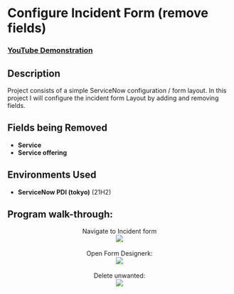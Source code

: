 <h1>Configure Incident Form (remove fields) </h1>

 ### [YouTube Demonstration](https://youtu.be/7eJexJVCqJo)

<h2>Description</h2>
Project consists of a simple ServiceNow configuration / form layout. In this project I will configure the incident form Layout by adding and removing fields.
<br />


<h2>Fields being Removed</h2>

- <b>Service</b> 
- <b>Service offering</b>

<h2>Environments Used </h2>

- <b>ServiceNow PDI (tokyo)</b> (21H2)

<h2>Program walk-through:</h2>

<p align="center">
Navigate to Incident form <br/>
<img src="https://awesomescreenshot.s3.amazonaws.com/image/4303763/38096936-cf02431dfc043e94448b5bf29e6dab96.png?X-Amz-Algorithm=AWS4-HMAC-SHA256&X-Amz-Credential=AKIAJSCJQ2NM3XLFPVKA%2F20230317%2Fus-east-1%2Fs3%2Faws4_request&X-Amz-Date=20230317T171803Z&X-Amz-Expires=28800&X-Amz-SignedHeaders=host&X-Amz-Signature=7f4f14a3afd1e7af420c22bf147cd7ffab12220f5014af5dddbc8e60be7b6810"/>
<br />
<br />
Open Form Designerk:  <br/>
<img src="https://awesomescreenshot.s3.amazonaws.com/image/4303763/38098516-707b28e31d66dd83a9f8e87562f6bf42.png?X-Amz-Algorithm=AWS4-HMAC-SHA256&X-Amz-Credential=AKIAJSCJQ2NM3XLFPVKA%2F20230317%2Fus-east-1%2Fs3%2Faws4_request&X-Amz-Date=20230317T182155Z&X-Amz-Expires=28800&X-Amz-SignedHeaders=host&X-Amz-Signature=f110d5d506d38028f98aefd1fc2d881f4c7ae62fb480914b98c6e7ce8e743995"/>
<br />
<br />
Delete unwanted: <br/>
<img src="https://awesomescreenshot.s3.amazonaws.com/image/4303763/38098607-1c5f13c88719a51a99e83d56bcf000a0.png?X-Amz-Algorithm=AWS4-HMAC-SHA256&X-Amz-Credential=AKIAJSCJQ2NM3XLFPVKA%2F20230317%2Fus-east-1%2Fs3%2Faws4_request&X-Amz-Date=20230317T182703Z&X-Amz-Expires=28800&X-Amz-SignedHeaders=host&X-Amz-Signature=7ebb2944966b9f449a4e9c952c71a0216175459fdbfb125bc4a682f4a9576ff0"/>
<br />
<br />

